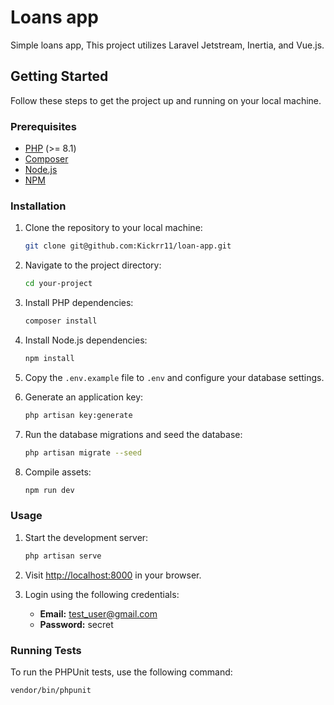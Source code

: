 # Loans app

Simple loans app, This project utilizes Laravel Jetstream, Inertia, and Vue.js.

## Getting Started

Follow these steps to get the project up and running on your local machine.

### Prerequisites

- [PHP](https://www.php.net/manual/en/install.php) (>= 8.1)
- [Composer](https://getcomposer.org/)
- [Node.js](https://nodejs.org/)
- [NPM](https://www.npmjs.com/)

### Installation

1. Clone the repository to your local machine:

    ```bash
    git clone git@github.com:Kickrr11/loan-app.git
    ```

2. Navigate to the project directory:

    ```bash
    cd your-project
    ```

3. Install PHP dependencies:

    ```bash
    composer install
    ```

4. Install Node.js dependencies:

    ```bash
    npm install
    ```

5. Copy the `.env.example` file to `.env` and configure your database settings.

6. Generate an application key:

    ```bash
    php artisan key:generate
    ```

7. Run the database migrations and seed the database:

    ```bash
    php artisan migrate --seed
    ```

8. Compile assets:

    ```bash
    npm run dev
    ```

### Usage

1. Start the development server:

    ```bash
    php artisan serve
    ```

2. Visit [http://localhost:8000](http://localhost:8000) in your browser.

3. Login using the following credentials:
    - **Email:** test_user@gmail.com
    - **Password:** secret

### Running Tests

To run the PHPUnit tests, use the following command:

```bash
vendor/bin/phpunit
